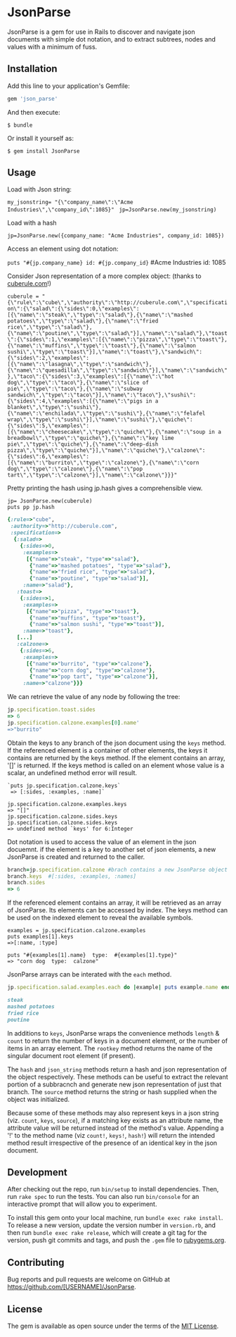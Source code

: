 # JsonParse

JsonParse is a gem for use in Rails to discover and navigate json documents with simple dot notation, and to extract subtrees, nodes and values with a minimum of fuss.


## Installation

Add this line to your application's Gemfile:

```ruby
gem 'json_parse'
```

And then execute:

    $ bundle

Or install it yourself as:

    $ gem install JsonParse

## Usage

Load with Json string:

`my_jsonstring= "{\"company_name\":\"Acme Industries\",\"company_id\":1085}"
`
`jp=JsonParse.new(my_jsonstring)`

Load with a hash

`jp=JsonParse.new({company_name: "Acme Industries", company_id: 1085})`

Access an element using dot notation:

`puts "#{jp.company_name} id: #{jp.company_id}`  #Acme Industries id: 1085

Consider Json representation of a more complex object: (thanks to [cuberule.com](http://cuberule.com)!)

`cuberule = "{\"rule\":\"cube\",\"authority\":\"http://cuberule.com\",\"specification\":{\"salad\":{\"sides\":0,\"examples\":[{\"name\":\"steak\",\"type\":\"salad\"},{\"name\":\"mashed potatoes\",\"type\":\"salad\"},{\"name\":\"fried rice\",\"type\":\"salad\"},{\"name\":\"poutine\",\"type\":\"salad\"}],\"name\":\"salad\"},\"toast\":{\"sides\":1,\"examples\":[{\"name\":\"pizza\",\"type\":\"toast\"},{\"name\":\"muffins\",\"type\":\"toast\"},{\"name\":\"salmon sushi\",\"type\":\"toast\"}],\"name\":\"toast\"},\"sandwich\":{\"sides\":2,\"examples\":[{\"name\":\"lasagna\",\"type\":\"sandwich\"},{\"name\":\"quesadilla\",\"type\":\"sandwich\"}],\"name\":\"sandwich\"},\"taco\":{\"sides\":3,\"examples\":[{\"name\":\"hot dog\",\"type\":\"taco\"},{\"name\":\"slice of pie\",\"type\":\"taco\"},{\"name\":\"subway sandwich\",\"type\":\"taco\"}],\"name\":\"taco\"},\"sushi\":{\"sides\":4,\"examples\":[{\"name\":\"pigs in a blanket\",\"type\":\"sushi\"},{\"name\":\"enchilada\",\"type\":\"sushi\"},{\"name\":\"felafel wrap\",\"type\":\"sushi\"}],\"name\":\"sushi\"},\"quiche\":{\"sides\":5,\"examples\":[{\"name\":\"cheesecake\",\"type\":\"quiche\"},{\"name\":\"soup in a breadbowl\",\"type\":\"quiche\"},{\"name\":\"key lime pie\",\"type\":\"quiche\"},{\"name\":\"deep-dish pizza\",\"type\":\"quiche\"}],\"name\":\"quiche\"},\"calzone\":{\"sides\":6,\"examples\":[{\"name\":\"burrito\",\"type\":\"calzone\"},{\"name\":\"corn dog\",\"type\":\"calzone\"},{\"name\":\"pop tart\",\"type\":\"calzone\"}],\"name\":\"calzone\"}}}"`

Pretty printing the hash using jp.hash gives a comprehensible view.  


`jp= JsonParse.new(cuberule)`  
`puts pp jp.hash`
```ruby
{:rule=>"cube",
 :authority=>"http://cuberule.com",
 :specification=>
  {:salad=>
    {:sides=>0,
     :examples=>
      [{"name"=>"steak", "type"=>"salad"},
       {"name"=>"mashed potatoes", "type"=>"salad"},
       {"name"=>"fried rice", "type"=>"salad"},
       {"name"=>"poutine", "type"=>"salad"}],
     :name=>"salad"},
   :toast=>
    {:sides=>1,
     :examples=>
      [{"name"=>"pizza", "type"=>"toast"},
       {"name"=>"muffins", "type"=>"toast"},
       {"name"=>"salmon sushi", "type"=>"toast"}],
     :name=>"toast"},
   [...]
   :calzone=>
    {:sides=>6,
     :examples=>
      [{"name"=>"burrito", "type"=>"calzone"},
       {"name"=>"corn dog", "type"=>"calzone"},
       {"name"=>"pop tart", "type"=>"calzone"}],
     :name=>"calzone"}}}

```

We can retrieve the value of any node by following the tree:
```Ruby
jp.specification.toast.sides
=> 6
jp.specification.calzone.examples[0].name'
=>"burrito"
````

Obtain the keys to any branch of the json document using the `keys` method.  If the referenced element is a container of other elements, the keys it contains are returned by the keys method.  If the element contains an array, '[]' is returned. If the keys method is called on an element whose value is a scalar, an undefined method error will result.

```
`puts jp.specification.calzone.keys` 
 => [:sides, :examples, :name]`
   
jp.specification.calzone.examples.keys
=> "[]"
jp.specification.calzone.sides.keys
jp.specification.calzone.sides.keys 
=> undefined method `keys' for 6:Integer
```


Dot notation is used to access the value of an element in the json docuemnt.  if the element is a key to another set of json elements, a new JsonParse is created and returned to the caller.
  
```Ruby
branch=jp.specification.calzone #brach contains a new JsonParse object
branch.keys  #[:sides, :examples, :names]
branch.sides
=> 6
````
If the referenced element contains an array, it will be retrieved as an array of JsonParse.  Its elements can be accessed by index.  The keys method can be used on the indexed element to reveal the available symbols.
``` 
examples = jp.specification.calzone.examples 
puts examples[1].keys
=>[:name, :type]

puts "#{examples[1].name}  type:  #{examples[1].type}"
=> "corn dog  type:  calzone"
```

JsonParse arrays can be interated with the `each` method.  
```Ruby 
jp.specification.salad.examples.each do |example| puts example.name end`

steak  
mashed potatoes   
fried rice
poutine
```

In additions to `keys`, JsonParse wraps the convenience methods `length` & `count` to return the number of keys in a document element, or the number of items in an array element. The `rootkey` method returns the name of the singular document root element (if present). 
 
The `hash` and `json_string` methods return a hash and json representation of the object respectively.
These methods can be useful to extract the relevant portion of a subbracnch and generate new json representation of just that branch.  The `source` method returns the string or hash supplied when the object was initialized.   

Because some of these methods may also represent keys in a json string (viz. `count`, `keys`, `source`), if a matching key exists as an attribute name, the attribute value will be returned instead of the method's value. 
Appending a '!' to the method name (viz `count!`, `keys!`, `hash!`) will return the intended method result irrespective of the presence of an identical key in the json document.


## Development

After checking out the repo, run `bin/setup` to install dependencies. Then, run `rake spec` to run the tests. You can also run `bin/console` for an interactive prompt that will allow you to experiment.

To install this gem onto your local machine, run `bundle exec rake install`. To release a new version, update the version number in `version.rb`, and then run `bundle exec rake release`, which will create a git tag for the version, push git commits and tags, and push the `.gem` file to [rubygems.org](https://rubygems.org).

## Contributing

Bug reports and pull requests are welcome on GitHub at https://github.com/[USERNAME]/JsonParse.

## License

The gem is available as open source under the terms of the [MIT License](https://opensource.org/licenses/MIT).
 